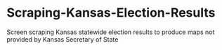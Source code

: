 # Scraping-Kansas-Election-Results
Screen scraping Kansas statewide election results to produce maps not provided by Kansas Secretary of State
